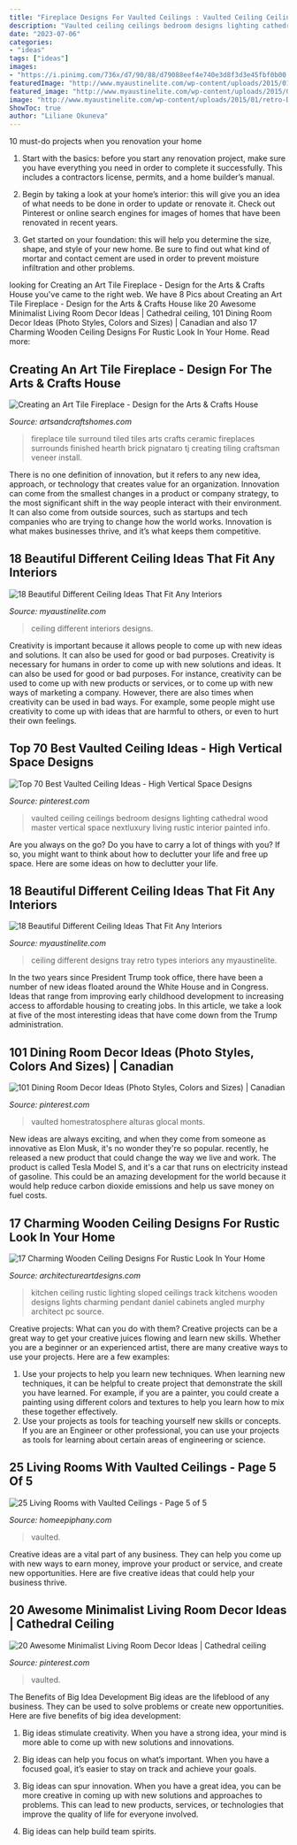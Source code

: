 ```yaml
---
title: "Fireplace Designs For Vaulted Ceilings : Vaulted Ceiling Ceilings Bedroom Designs Lighting Cathedral Wood Master Vertical Space Nextluxury Living Rustic Interior Painted Info"
description: "Vaulted ceiling ceilings bedroom designs lighting cathedral wood master vertical space nextluxury living rustic interior painted info"
date: "2023-07-06"
categories:
- "ideas"
tags: ["ideas"]
images:
- "https://i.pinimg.com/736x/d7/90/88/d79088eef4e740e3d8f3d3e45fbf0b00.jpg"
featuredImage: "http://www.myaustinelite.com/wp-content/uploads/2015/01/retro-Different-Ceiling-Designs.jpg?d07f32"
featured_image: "http://www.myaustinelite.com/wp-content/uploads/2015/01/Glamorous-and-classy-Different-Ceiling-Designs-15.jpg"
image: "http://www.myaustinelite.com/wp-content/uploads/2015/01/retro-Different-Ceiling-Designs.jpg?d07f32"
ShowToc: true
author: "Liliane Okuneva"
---
```



10 must-do projects when you renovation your home
1. Start with the basics: before you start any renovation project, make sure you have everything you need in order to complete it successfully. This includes a contractors license, permits, and a home builder’s manual.
2. Begin by taking a look at your home’s interior: this will give you an idea of what needs to be done in order to update or renovate it. Check out Pinterest or online search engines for images of homes that have been renovated in recent years.

3. Get started on your foundation: this will help you determine the size, shape, and style of your new home. Be sure to find out what kind of mortar and contact cement are used in order to prevent moisture infiltration and other problems.


	

		
looking for Creating an Art Tile Fireplace - Design for the Arts &amp; Crafts House you've came to the right web. We have 8 Pics about Creating an Art Tile Fireplace - Design for the Arts &amp; Crafts House like 20 Awesome Minimalist Living Room Decor Ideas | Cathedral ceiling, 101 Dining Room Decor Ideas (Photo Styles, Colors and Sizes) | Canadian and also 17 Charming Wooden Ceiling Designs For Rustic Look In Your Home. Read more:
		
    
## Creating An Art Tile Fireplace - Design For The Arts &amp; Crafts House

<img loading=lazy src="https://artsandcraftshomes.com/.image/t_share/MTQ0NDY2MzAxMzg3ODc2MjUx/the-finished-fireplace-photo-tj-pignataro.jpg" onerror="this.onerror=null;this.src='https://tse4.mm.bing.net/th?id=OIP.c8YafvIUtd-KOQTJBQRJAgHaJ4&amp;pid=15.1';" alt="Creating an Art Tile Fireplace - Design for the Arts &amp; Crafts House">

_Source: artsandcraftshomes.com_

>fireplace tile surround tiled tiles arts crafts ceramic fireplaces surrounds finished hearth brick pignataro tj creating tiling craftsman veneer install. 

	

There is no one definition of innovation, but it refers to any new idea, approach, or technology that creates value for an organization. Innovation can come from the smallest changes in a product or company strategy, to the most significant shift in the way people interact with their environment. It can also come from outside sources, such as startups and tech companies who are trying to change how the world works. Innovation is what makes businesses thrive, and it’s what keeps them competitive.

    
## 18 Beautiful Different Ceiling Ideas That Fit Any Interiors

<img loading=lazy src="http://www.myaustinelite.com/wp-content/uploads/2015/01/Glamorous-and-classy-Different-Ceiling-Designs-15.jpg" onerror="this.onerror=null;this.src='https://tse4.mm.bing.net/th?id=OIP.IXecw15JptRQQSm8febxrwHaJ4&amp;pid=15.1';" alt="18 Beautiful Different Ceiling Ideas That Fit Any Interiors">

_Source: myaustinelite.com_

>ceiling different interiors designs. 

	

Creativity is important because it allows people to come up with new ideas and solutions. It can also be used for good or bad purposes.
Creativity is necessary for humans in order to come up with new solutions and ideas. It can also be used for good or bad purposes. For instance, creativity can be used to come up with new products or services, or to come up with new ways of marketing a company. However, there are also times when creativity can be used in bad ways. For example, some people might use creativity to come up with ideas that are harmful to others, or even to hurt their own feelings.

    
## Top 70 Best Vaulted Ceiling Ideas - High Vertical Space Designs

<img loading=lazy src="https://i.pinimg.com/736x/e1/33/2e/e1332e6ec725e82e4303cfef719ab017.jpg" onerror="this.onerror=null;this.src='https://tse1.mm.bing.net/th?id=OIP.MA47Haa9R5hv0bGqxwql3wHaHa&amp;pid=15.1';" alt="Top 70 Best Vaulted Ceiling Ideas - High Vertical Space Designs">

_Source: pinterest.com_

>vaulted ceiling ceilings bedroom designs lighting cathedral wood master vertical space nextluxury living rustic interior painted info. 

	

Are you always on the go? Do you have to carry a lot of things with you? If so, you might want to think about how to declutter your life and free up space. Here are some ideas on how to declutter your life.

    
## 18 Beautiful Different Ceiling Ideas That Fit Any Interiors

<img loading=lazy src="http://www.myaustinelite.com/wp-content/uploads/2015/01/retro-Different-Ceiling-Designs.jpg?d07f32" onerror="this.onerror=null;this.src='https://tse2.mm.bing.net/th?id=OIP.CSzqoBFDonr1LwlraXRPSgHaFj&amp;pid=15.1';" alt="18 Beautiful Different Ceiling Ideas That Fit Any Interiors">

_Source: myaustinelite.com_

>ceiling different designs tray retro types interiors any myaustinelite. 

	

In the two years since President Trump took office, there have been a number of new ideas floated around the White House and in Congress. Ideas that range from improving early childhood development to increasing access to affordable housing to creating jobs. In this article, we take a look at five of the most interesting ideas that have come down from the Trump administration.

    
## 101 Dining Room Decor Ideas (Photo Styles, Colors And Sizes) | Canadian

<img loading=lazy src="https://i.pinimg.com/736x/d7/90/88/d79088eef4e740e3d8f3d3e45fbf0b00.jpg" onerror="this.onerror=null;this.src='https://tse3.mm.bing.net/th?id=OIP.Tpie2BZEuyEk-MYWoDewXAHaLH&amp;pid=15.1';" alt="101 Dining Room Decor Ideas (Photo Styles, Colors and Sizes) | Canadian">

_Source: pinterest.com_

>vaulted homestratosphere alturas glocal monts. 

	

New ideas are always exciting, and when they come from someone as innovative as Elon Musk, it's no wonder they're so popular. recently, he released a new product that could change the way we live and work. The product is called Tesla Model S, and it's a car that runs on electricity instead of gasoline. This could be an amazing development for the world because it would help reduce carbon dioxide emissions and help us save money on fuel costs.

    
## 17 Charming Wooden Ceiling Designs For Rustic Look In Your Home

<img loading=lazy src="http://www.architectureartdesigns.com/wp-content/uploads/2015/11/144.jpg" onerror="this.onerror=null;this.src='https://tse1.mm.bing.net/th?id=OIP.HrqQSanKq0q-VCJHXlMYAgHaLI&amp;pid=15.1';" alt="17 Charming Wooden Ceiling Designs For Rustic Look In Your Home">

_Source: architectureartdesigns.com_

>kitchen ceiling rustic lighting sloped ceilings track kitchens wooden designs lights charming pendant daniel cabinets angled murphy architect pc source. 

	

Creative projects: What can you do with them?
Creative projects can be a great way to get your creative juices flowing and learn new skills. Whether you are a beginner or an experienced artist, there are many creative ways to use your projects. Here are a few examples: 
1. Use your projects to help you learn new techniques. When learning new techniques, it can be helpful to create project that demonstrate the skill you have learned. For example, if you are a painter, you could create a painting using different colors and textures to help you learn how to mix these together effectively. 
2. Use your projects as tools for teaching yourself new skills or concepts. If you are an Engineer or other professional, you can use your projects as tools for learning about certain areas of engineering or science.

    
## 25 Living Rooms With Vaulted Ceilings - Page 5 Of 5

<img loading=lazy src="https://homeepiphany.com/wp-content/uploads/2019/06/vaulted-ceiling-living-rooms_23.jpg" onerror="this.onerror=null;this.src='https://tse2.mm.bing.net/th?id=OIP.lKxbtOd3yPpzbyBPCIA7qgHaJQ&amp;pid=15.1';" alt="25 Living Rooms with Vaulted Ceilings - Page 5 of 5">

_Source: homeepiphany.com_

>vaulted. 

	

Creative ideas are a vital part of any business. They can help you come up with new ways to earn money, improve your product or service, and create new opportunities. Here are five creative ideas that could help your business thrive.

    
## 20 Awesome Minimalist Living Room Decor Ideas | Cathedral Ceiling

<img loading=lazy src="https://i.pinimg.com/736x/4e/54/83/4e548344c67dda89b6f8dd12ce3de668.jpg" onerror="this.onerror=null;this.src='https://tse4.mm.bing.net/th?id=OIP.DvUmC5mmQyEPyQ9ztUZnYgHaKk&amp;pid=15.1';" alt="20 Awesome Minimalist Living Room Decor Ideas | Cathedral ceiling">

_Source: pinterest.com_

>vaulted. 

	

The Benefits of Big Idea Development
Big ideas are the lifeblood of any business. They can be used to solve problems or create new opportunities. Here are five benefits of big idea development:
1. Big ideas stimulate creativity. When you have a strong idea, your mind is more able to come up with new solutions and innovations.

2. Big ideas can help you focus on what’s important. When you have a focused goal, it’s easier to stay on track and achieve your goals.

3. Big ideas can spur innovation. When you have a great idea, you can be more creative in coming up with new solutions and approaches to problems. This can lead to new products, services, or technologies that improve the quality of life for everyone involved.

4. Big ideas can help build team spirits.

